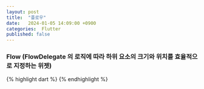```yaml
---
layout: post
title:  "플로우"
date:   2024-01-05 14:09:00 +0900
categories:  Flutter
published: false
---
```


### Flow (FlowDelegate 의 로직에 따라 하위 요소의 크기와 위치를 효율적으로 지정하는 위젯)

{% highlight dart %}
{% endhighlight %}